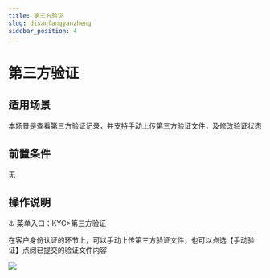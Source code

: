 ```yaml
---
title: 第三方验证
slug: disanfangyanzheng
sidebar_position: 4
---
```



# 第三方验证

## 适用场景

本场景是查看第三方验证记录，并支持手动上传第三方验证文件，及修改验证状态

## 前置条件

无

## 操作说明

<div class="callout callout-bg-6 callout-border-6">
<p>⚓ 菜单入口：KYC&gt;第三方验证</p>
</div>

在客户身份认证的环节上，可以手动上传第三方验证文件，也可以点选【手动验证】点阅已提交的验证文件内容

<img src="/assets/WCkBbapkWoiFOvxACClcx6HdnKS.png" src-width="3214" src-height="1620" align="center"/>

